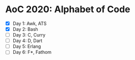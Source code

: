 # AoC 2020: Alphabet of Code

- [x] Day 1: Awk, ATS
- [x] Day 2: Bash
- [ ] Day 3: C, Curry
- [ ] Day 4: D, Dart
- [ ] Day 5: Erlang
- [ ] Day 6: F\*, Fathom
